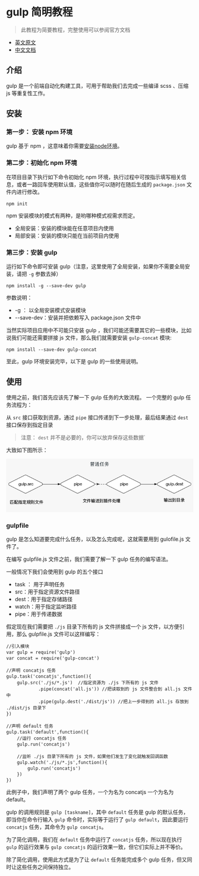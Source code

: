 # gulp 简明教程

> 此教程为简要教程，完整使用可以参阅官方文档

- [英文原文](https://github.com/gulpjs/gulp/blob/master/docs/README.md)  
- [中文文档](https://github.com/lisposter/gulp-docs-zh-cn)

## 介绍

gulp 是一个前端自动化构建工具，可用于帮助我们去完成一些编译 scss 、压缩 js 等重复性工作。

## 安装

### 第一步： 安装 npm 环境

gulp 基于 npm ，这意味着你需要[安装node环境](https://nodejs.org/en/)。

### 第二步：初始化 npm 环境

在项目目录下执行如下命令初始化 npm 环境，执行过程中可按指示填写相关信息，或者一路回车使用默认值，这些值你可以随时在随后生成的 `package.json` 文件内进行修改。
```
npm init
```

npm 安装模块的模式有两种，是哟哪种模式视需求而定。
- 全局安装：安装的模块能在任意项目内使用  
- 局部安装：安装的模块只能在当前项目内使用

### 第三步：安装 gulp

运行如下命令即可安装 gulp（注意，这里使用了全局安装，如果你不需要全局安装，请把 `-g` 参数去掉）
```
npm install -g --save-dev gulp 
```
参数说明： 
- -g ： 以全局安装模式安装模块
- --save-dev：安装并把依赖写入 package.json 文件中

当然实际项目应用中不可能只安装 gulp ，我们可能还需要其它的一些模块，比如说我们可能还需要拼接 js 文件，那么我们就需要安装 `gulp-concat` 模块:

```
npm install --save-dev gulp-concat
```

至此，gulp 环境安装完毕，以下是 gulp 的一些使用说明。

## 使用 

使用之前，我们首先应该先了解一下 gulp 任务的大致流程。
一个完整的 gulp 任务流程为：

从 `src` 接口获取到资源，通过 `pipe` 接口传递到下一步处理，最后结果通过 `dest` 接口保存到指定目录

> 注意： `dest` 并不是必要的，你可以放弃保存这些数据`

大致如下图所示：

![](/docs/images/gulp_1.png)

### gulpfile

gulp 是怎么知道要完成什么任务，以及怎么完成呢，这就需要用到 gulofile.js 文件了。

在编写 gulpfile.js 文件之前，我们需要了解一下 gulp 任务的编写语法。

一般情况下我们会使用到 gulp 的五个接口
- task ： 用于声明任务
- src：用于指定资源文件路径
- dest：用于指定存储路径
- watch：用于指定监听路径
- pipe：用于传递数据

假定现在我们需要把 `./js` 目录下所有的 js 文件拼接成一个 js 文件，以方便引用，那么 gulpfile.js 文件可以这样编写：

```
//引入模块
var gulp = require('gulp')
var concat = require('gulp-concat')

//声明 concatjs 任务
gulp.task('concatjs',function(){
    gulp.src('./js/*.js')  //指定资源为 ./js 下所有的 js 文件
            .pipe(concat('all.js')) //把读取到的 js 文件整合到 all.js 文件中
            .pipe(gulp.dest('./dist/js')) //把上一步得到的 all.js 存放到 ./dist/js 目录下
})

//声明 default 任务
gulp.task('default',function(){
    //运行 concatjs 任务
    gulp.run('concatjs')

    //监听 ./js 目录下所有的 js 文件，如果他们发生了变化就触发回调函数
    gulp.watch('./js/*.js',function(){
        gulp.run('concatjs')
    })
})
```

此例子中，我们声明了两个 gulp 任务，一个为名为 concatjs 一个为名为 default。

gulp 的调用规则是 `gulp [taskname]`，其中 `default` 任务是 gulp 的默认任务，即当你在命令行输入 `gulp` 命令时，实际等于运行了 `gulp default`，因此要运行 `concatjs` 任务，其命令为 `gulp concatjs`。

为了简化调用，我们在 `default` 任务中运行了 `concatjs` 任务，所以现在执行 `gulp` 的运行效果与 `gulp concatjs` 的运行效果一致，但它们实际上并不等价。

除了简化调用，使用此方式是为了让 `default` 任务能完成多个 gulp 任务，但又同时让这些任务之间保持独立。

